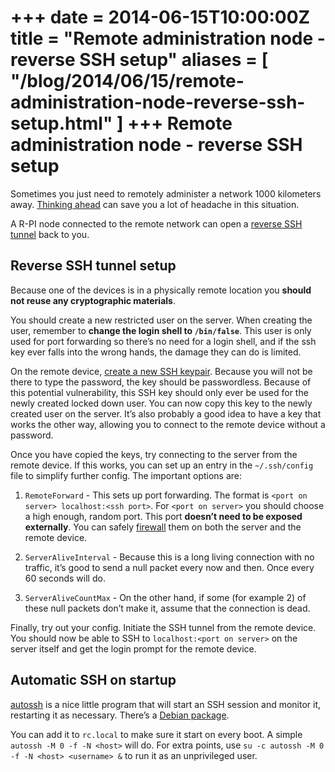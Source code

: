 +++
date = 2014-06-15T10:00:00Z
title = "Remote administration node - reverse SSH setup"
aliases = [
  "/blog/2014/06/15/remote-administration-node-reverse-ssh-setup.html"
]
+++
Remote administration node - reverse SSH setup
==============================================

Sometimes you just need to remotely administer a network 1000 kilometers away. [Thinking ahead](http://tvtropes.org/pmwiki/pmwiki.php/Main/CrazyPrepared) can save you a lot of headache in this situation.

A R-PI node connected to the remote network can open a [reverse SSH tunnel](http://en.wikipedia.org/wiki/Reverse_connection) back to you.

Reverse SSH tunnel setup
------------------------

Because one of the devices is in a physically remote location you **should not reuse any cryptographic materials**.

You should create a new restricted user on the server. When creating the user, remember to **change the login shell to `/bin/false`**. This user is only used for port forwarding so there’s no need for a login shell, and if the ssh key ever falls into the wrong hands, the damage they can do is limited.

On the remote device, [create a new SSH keypair](https://wiki.archlinux.org/index.php/SSH_Keys#Generating_an_SSH_key_pair). Because you will not be there to type the password, the key should be passwordless. Because of this potential vulnerability, this SSH key should only ever be used for the newly created locked down user. You can now copy this key to the newly created user on the server. It’s also probably a good idea to have a key that works the other way, allowing you to connect to the remote device without a password.

Once you have copied the keys, try connecting to the server from the remote device. If this works, you can set up an entry in the `~/.ssh/config` file to simplify further config. The important options are:

  1. `RemoteForward` - This sets up port forwarding. The format is `<port on server> localhost:<ssh port>`. For `<port on server>` you should choose a high enough, random port. This port **doesn’t need to be exposed externally**. You can safely [firewall](http://www.ivankovic.me/blog/2013/11/09/basic-network-security-setup-for-rpi.html) them on both the server and the remote device.

  2. `ServerAliveInterval` - Because this is a long living connection with no traffic, it’s good to send a null packet every now and then. Once every 60 seconds will do.

  3. `ServerAliveCountMax` - On the other hand, if some (for example 2) of these null packets don’t make it, assume that the connection is dead.

Finally, try out your config. Initiate the SSH tunnel from the remote device. You should now be able to SSH to `localhost:<port on server>` on the server itself and get the login prompt for the remote device.

Automatic SSH on startup
------------------------

[autossh](http://www.harding.motd.ca/autossh/) is a nice little program that will start an SSH session and monitor it, restarting it as necessary. There’s a [Debian package](https://packages.debian.org/wheezy/autossh).

You can add it to `rc.local` to make sure it start on every boot. A simple `autossh -M 0 -f -N <host>` will do. For extra points, use `su -c autossh -M 0 -f -N <host> <username> &` to run it as an unprivileged user.
